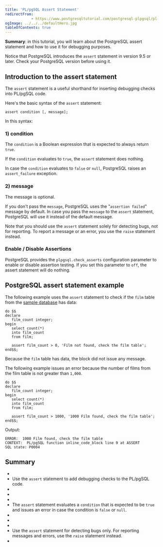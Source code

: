 ```yaml
---
title: 'PL/pgSQL Assert Statement'
redirectFrom: 
            - https://www.postgresqltutorial.com/postgresql-plpgsql/pl-pgsql-assert/
ogImage: ../../../defaultHero.jpg
tableOfContents: true
---
```



**Summary**: in this tutorial, you will learn about the PostgreSQL assert statement and how to use it for debugging purposes.





Notice that PostgreSQL introduces the `assert` statement in version 9.5 or later. Check your PostgreSQL version before using it.





## Introduction to the assert statement





The `assert` statement is a useful shorthand for inserting debugging checks into PL/pgSQL code.





Here's the basic syntax of the `assert` statement:





```
assert condition [, message];
```





In this syntax:





### 1) condition





The `condition` is a Boolean expression that is expected to always return `true`.





If the `condition` evaluates to `true`, the `assert` statement does nothing.





In case the `condition` evaluates to `false` or `null`, PostgreSQL raises an `assert_failure` exception.





### 2) message





The message is optional.





If you don't pass the `message`, PostgreSQL uses the "`assertion failed`" message by default. In case you pass the `message` to the `assert` statement, PostgreSQL will use it instead of the default message.





Note that you should use the `assert` statement solely for detecting bugs, not for reporting. To report a message or an error, you use the `raise` statement instead.





### Enable / Disable Assertions





PostgreSQL provides the `plpgsql.check_asserts` configuration parameter to enable or disable assertion testing. If you set this parameter to `off`, the assert statement will do nothing.





## PostgreSQL assert statement example





The following example uses the `assert` statement to check if the `film` table from the [sample database](https://www.postgresqltutorial.com/postgresql-getting-started/postgresql-sample-database/) has data:





```
do $$
declare
   film_count integer;
begin
   select count(*)
   into film_count
   from film;

   assert film_count > 0, 'Film not found, check the film table';
end$$;
```





Because the `film` table has data, the block did not issue any message.





The following example issues an error because the number of films from the film table is not greater than `1,000`.





```
do $$
declare
   film_count integer;
begin
   select count(*)
   into film_count
   from film;

   assert film_count > 1000, '1000 Film found, check the film table';
end$$;
```





Output:





```
ERROR:  1000 Film found, check the film table
CONTEXT:  PL/pgSQL function inline_code_block line 9 at ASSERT
SQL state: P0004
```





## Summary





- 
- Use the `assert` statement to add debugging checks to the PL/pgSQL code.
- 
-
- 
- The `assert` statement evaluates a `condition` that is expected to be `true` and issues an error in case the condition is `false` or `null`.
- 
-
- 
- Use the `assert` statement for detecting bugs only. For reporting messages and errors, use the `raise` statement instead.
- 


